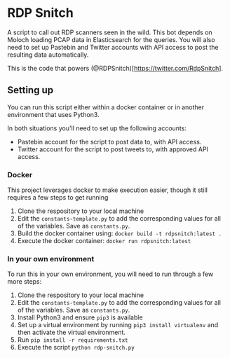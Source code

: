 # RDP Snitch

A script to call out RDP scanners seen in the wild. This bot depends on Moloch
loading PCAP data in Elasticsearch for the queries. You will also need to set
up Pastebin and Twitter accounts with API access to post the resulting data
automatically.

This is the code that powers (@RDPSnitch)[https://twitter.com/RdpSnitch].

## Setting up

You can run this script either within a docker container or in another
environment that uses Python3.

In both situations you'll need to set up the following accounts:
* Pastebin account for the script to post data to, with API access.
* Twitter account for the script to post tweets to, with approved API access.

### Docker

This project leverages docker to make execution easier, though it still requires
a few steps to get running

1. Clone the respository to your local machine
2. Edit the `constants-template.py` to add the corresponding values for all of
   the variables. Save as `constants.py`.
3. Build the docker container using: `docker build -t rdpsnitch:latest .`
4. Execute the docker container: `docker run rdpsnitch:latest`

### In your own environment

To run this in your own environment, you will need to run through a few more
steps:

1. Clone the respository to your local machine
2. Edit the `constants-template.py` to add the corresponding values for all of
   the variables. Save as `constants.py`.
3. Install Python3 and ensure `pip3` is available
4. Set up a virtual environment by running `pip3 install virtualenv` and then
   activate the virtual environment.
5. Run `pip install -r requirements.txt`
6. Execute the script `python rdp-snitch.py`

